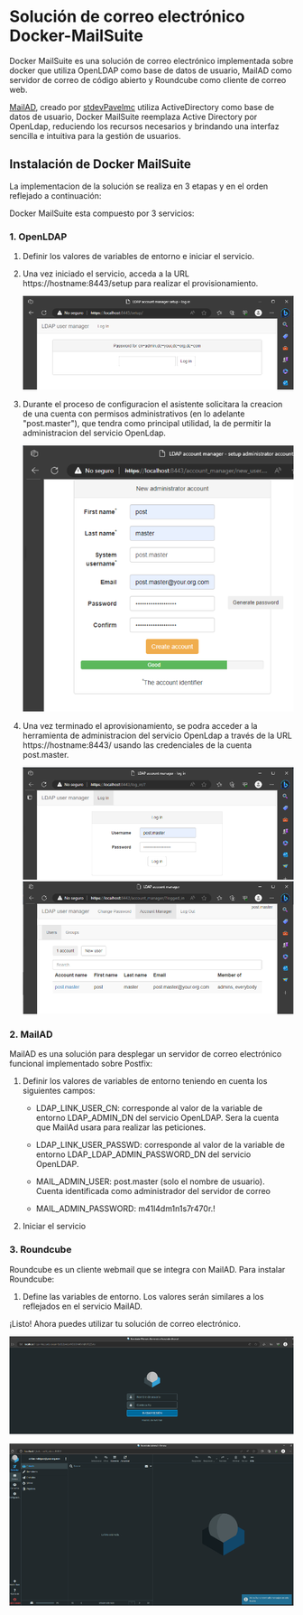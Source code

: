 # Solución de correo electrónico Docker-MailSuite
Docker MailSuite es una solución de correo electrónico implementada sobre docker que utiliza OpenLDAP como base de datos de usuario, MailAD como servidor de correo de código abierto y Roundcube como cliente de correo web.

[MailAD](https://github.com/stdevPavelmc/mailad-docker/), creado por [stdevPavelmc](https://github.com/stdevPavelmc) utiliza ActiveDirectory como base de datos de usuario, Docker MailSuite reemplaza Active Directory por OpenLdap, reduciendo los recursos necesarios y brindando una interfaz sencilla e intuitiva para la gestión de usuarios.



## Instalación de Docker MailSuite
La implementacion de la solución se realiza en 3 etapas y en el orden reflejado a continuación:

Docker MailSuite esta compuesto por 3 servicios:
### 1. OpenLDAP

1. Definir los valores de variables de entorno e iniciar el servicio.
2. Una vez iniciado el servicio, acceda a la URL https://hostname:8443/setup para realizar el provisionamiento.
   
   ![Provisionamiento OpenLdap](https://github.com/adrianrp1988/wharehouse/blob/main/Docker-MailSuite/1-OpenLdap-Setup-Auth.png?raw=true "OpenLdap Setup")
4. Durante el proceso de configuracion el asistente solicitara la creacion de una cuenta con permisos administrativos (en lo adelante "post.master"), que tendra como principal utilidad, la de permitir la administracion del servicio OpenLdap.

   ![Provisionamiento OpenLdap](https://github.com/adrianrp1988/wharehouse/blob/main/Docker-MailSuite/2-OpenLdap-Setup-AdminAccount.png?raw=true "OpenLdap Setup")
6. Una vez terminado el aprovisionamiento, se podra acceder a la herramienta de administracion del servicio OpenLdap a través de la URL https://hostname:8443/ usando las credenciales de la cuenta post.master.

   ![Provisionamiento OpenLdap](https://github.com/adrianrp1988/wharehouse/blob/main/Docker-MailSuite/3-OpenLdap-Auth.png?raw=true)
   ![Provisionamiento OpenLdap](https://github.com/adrianrp1988/wharehouse/blob/main/Docker-MailSuite/4-OpenLdap-Account%20Management.png?raw=true)

### 2. MailAD

MailAD es una solución para desplegar un servidor de correo electrónico funcional implementado sobre Postfix:

1. Definir los valores de variables de entorno teniendo en cuenta los siguientes campos:

      - LDAP_LINK_USER_CN: corresponde al valor de la variable de entorno LDAP_ADMIN_DN del servicio OpenLDAP. Sera la cuenta que MailAd usara para realizar las peticiones.
	
      - LDAP_LINK_USER_PASSWD: corresponde al valor de la variable de entorno LDAP_LDAP_ADMIN_PASSWORD_DN del servicio OpenLDAP.
	
      - MAIL_ADMIN_USER: post.master (solo el nombre de usuario). Cuenta identificada como administrador del servidor de correo
	
      - MAIL_ADMIN_PASSWORD: m41l4dm1n1s7r470r.!

3. Iniciar el servicio

### 3. Roundcube

Roundcube es un cliente webmail que se integra con MailAD. 
Para instalar Roundcube:

1. Define las variables de entorno. Los valores serán similares a los reflejados en el servicio MailAD.

¡Listo! Ahora puedes utilizar tu solución de correo electrónico.

 ![Provisionamiento OpenLdap](https://github.com/adrianrp1988/wharehouse/blob/main/Docker-MailSuite/5-OpenLdap-MailLogin.png)

 
 ![Provisionamiento OpenLdap](https://github.com/adrianrp1988/wharehouse/blob/main/Docker-MailSuite/6-OpenLdap-MailBox.png)

